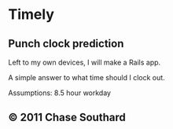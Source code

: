 # Timely

## Punch clock prediction

Left to my own devices, I will make a Rails app. 

A simple answer to what time should I clock out.

Assumptions: 8.5 hour workday

&copy; 2011 Chase Southard
---